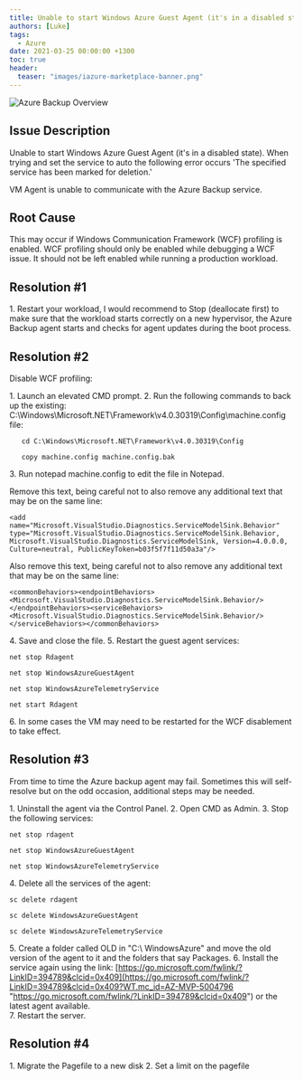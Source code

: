 ```yaml
---
title: Unable to start Windows Azure Guest Agent (it's in a disabled state)
authors: [Luke]
tags:
  - Azure
date: 2021-03-25 00:00:00 +1300
toc: true
header: 
  teaser: "images/iazure-marketplace-banner.png"
---
```


![Azure Backup Overview](https://csharpcorner.azureedge.net/article/an-overview-of-azure-backup/Images/An%20Overview%20Of%20Azure%20Backup01.png)

## Issue Description

Unable to start Windows Azure Guest Agent (it's in a disabled state). When trying and set the service to auto the following error occurs 'The specified service has been marked for deletion.'

VM Agent is unable to communicate with the Azure Backup service.

## Root Cause

This may occur if Windows Communication Framework (WCF) profiling is enabled. WCF profiling should only be enabled while debugging a WCF issue. It should not be left enabled while running a production workload.

## Resolution #1

1\. Restart your workload, I would recommend to Stop (deallocate first) to make sure that the workload starts correctly on a new hypervisor, the Azure Backup agent starts and checks for agent updates during the boot process.

## Resolution #2

Disable WCF profiling:

1\. Launch an elevated CMD prompt.
2\. Run the following commands to back up the existing: C:\\Windows\\Microsoft.NET\\Framework\\v4.0.30319\\Config\\machine.config file:

       cd C:\Windows\Microsoft.NET\Framework\v4.0.30319\Config

       copy machine.config machine.config.bak
3\. Run notepad machine.config to edit the file in Notepad.

Remove this text, being careful not to also remove any additional text that may be on the same line:

    <add name="Microsoft.VisualStudio.Diagnostics.ServiceModelSink.Behavior" type="Microsoft.VisualStudio.Diagnostics.ServiceModelSink.Behavior, Microsoft.VisualStudio.Diagnostics.ServiceModelSink, Version=4.0.0.0, Culture=neutral, PublicKeyToken=b03f5f7f11d50a3a"/>

Also remove this text, being careful not to also remove any additional text that may be on the same line:

    <commonBehaviors><endpointBehaviors><Microsoft.VisualStudio.Diagnostics.ServiceModelSink.Behavior/></endpointBehaviors><serviceBehaviors><Microsoft.VisualStudio.Diagnostics.ServiceModelSink.Behavior/></serviceBehaviors></commonBehaviors>

4\. Save and close the file.
5\. Restart the guest agent services:

    net stop Rdagent
    
    net stop WindowsAzureGuestAgent
    
    net stop WindowsAzureTelemetryService
    
    net start Rdagent

6\. In some cases the VM may need to be restarted for the WCF disablement to take effect.

## Resolution #3

From time to time the Azure backup agent may fail. Sometimes this will self-resolve but on the odd occasion, additional steps may be needed.

1\. Uninstall the agent via the Control Panel.
2\. Open CMD as Admin.
3\. Stop the following services:

    net stop rdagent
    
    net stop WindowsAzureGuestAgent
    
    net stop WindowsAzureTelemetryService 

4\. Delete all the services of the agent:

    sc delete rdagent
    
    sc delete WindowsAzureGuestAgent
    
    sc delete WindowsAzureTelemetryService 
   
5\. Create a folder called OLD in "C:\ WindowsAzure" and move the old version of the agent to it and the folders that say Packages.
6\. Install the service again using the link: [https://go.microsoft.com/fwlink/?LinkID=394789&clcid=0x409](https://go.microsoft.com/fwlink/?LinkID=394789&clcid=0x409?WT.mc_id=AZ-MVP-5004796 "https://go.microsoft.com/fwlink/?LinkID=394789&clcid=0x409") or the latest agent available.  
7\. Restart the server.

## Resolution #4

1\. Migrate the Pagefile to a new disk
2\. Set a limit on the pagefile
